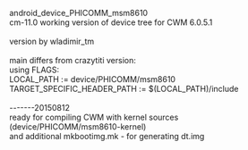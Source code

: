 android_device_PHICOMM_msm8610 <br>
cm-11.0 working version of device tree for CWM 6.0.5.1
<br>
<br>version by wladimir_tm
<br>
<br>main differs from crazytiti version:
<br>    using FLAGS:
<br>    LOCAL_PATH := device/PHICOMM/msm8610
<br>    TARGET_SPECIFIC_HEADER_PATH := $(LOCAL_PATH)/include<br>
<br>-------20150812
<br> ready for compiling CWM with kernel sources (device/PHICOMM/msm8610-kernel)
<br> and additional mkbootimg.mk - for generating dt.img

